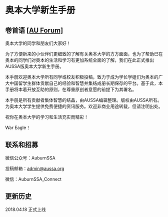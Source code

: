 # 奥本大学新生手册

## 卷首语                                                                 [\[AU Forum\]](http://bbs.aussa.org/forum.php)

奥本大学的同学和朋友们大家好！

为了方便新来的小伙伴们更细致的了解有关奥本大学的方方面面，也为了帮助已在奥本的同学们对奥本的生活和学习有更加系统全面的了解，我们在此正式推出AUSSA版奥本大学新生手册。

本手册欢迎奥本大学所有同学或校友积极投稿，致力于成为学长学姐们为奥本的广大中国留学生群体贡献自己的经验和智慧并集结成册长期保存的平台。基于此，本手册将本着开放互助的原则，在尊重原创者意愿的前提下为其署名。

本手册是所有贡献者集体智慧的结晶，由AUSSA编辑整理。版权由AUSSA所有。为奥本大学学生提供免费便捷的资讯服务。欢迎非商业用途转载，但请注明出处。

祝你在奥本大学的学习和生活充实而精彩！

War Eagle！

## 联系和招募

微信公众号：AuburnSSA

投稿邮箱：admin@aussa.org

微信：AuburnSSA\_Connect

## 更新历史

2018.04.18 正式上线

